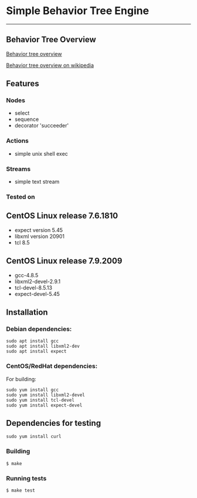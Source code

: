 
# Simple Behavior Tree Engine
-------------

## Behavior Tree Overview
[Behavior tree overview](docs/bt_overview.md)

[Behavior tree overview on wikipedia](http://en.wikipedia.org/wiki/Behavior_Trees_(Artificial_Intelligence,_Robotics_and_Control))

## Features
### Nodes
- select
- sequence
- decorator 'succeeder'

### Actions
- simple unix shell exec

### Streams
- simple text stream

### Tested on
## CentOS Linux release 7.6.1810  
- expect version 5.45  
- libxml version 20901  
- tcl 8.5 
## CentOS Linux release 7.9.2009
- gcc-4.8.5
- libxml2-devel-2.9.1
- tcl-devel-8.5.13
- expect-devel-5.45

## Installation
### Debian dependencies:
```
sudo apt install gcc
sudo apt install libxml2-dev
sudo apt install expect

```
### CentOS/RedHat dependencies:
For building:
```
sudo yum install gcc
sudo yum install libxml2-devel
sudo yum install tcl-devel
sudo yum install expect-devel
```

## Dependencies for testing
```
sudo yum install curl

```

### Building
```
$ make
```
### Running tests
```
$ make test
```
